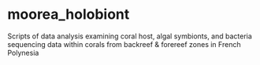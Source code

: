 # moorea_holobiont
Scripts of data analysis examining coral host, algal symbionts, and bacteria sequencing data within corals from backreef &amp; forereef zones in French Polynesia
